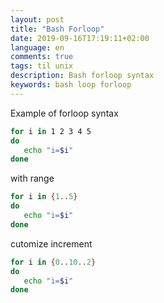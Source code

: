 ```yaml
---
layout: post
title: "Bash Forloop"
date: 2019-09-16T17:19:11+02:00
language: en
comments: true
tags: til unix
description: Bash forloop syntax
keywords: bash loop forloop
---
```


Example of forloop syntax
```bash
for i in 1 2 3 4 5
do
   echo "i=$i"
done
```

with range
```bash
for i in {1..5}
do
   echo "i=$i"
done
```

cutomize increment
```bash
for i in {0..10..2}
do 
   echo "i=$i"
done
 ```
